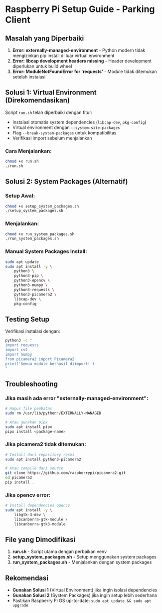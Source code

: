 # Raspberry Pi Setup Guide - Parking Client

## Masalah yang Diperbaiki

1. **Error: externally-managed-environment** - Python modern tidak mengizinkan pip install di luar virtual environment
2. **Error: libcap development headers missing** - Header development diperlukan untuk build wheel
3. **Error: ModuleNotFoundError for 'requests'** - Module tidak ditemukan setelah instalasi

## Solusi 1: Virtual Environment (Direkomendasikan)

Script `run.sh` telah diperbaiki dengan fitur:

- Instalasi otomatis system dependencies (`libcap-dev`, `pkg-config`)
- Virtual environment dengan `--system-site-packages`
- Flag `--break-system-packages` untuk kompatibilitas
- Verifikasi import sebelum menjalankan

### Cara Menjalankan:

```bash
chmod +x run.sh
./run.sh
```

## Solusi 2: System Packages (Alternatif)

### Setup Awal:

```bash
chmod +x setup_system_packages.sh
./setup_system_packages.sh
```

### Menjalankan:

```bash
chmod +x run_system_packages.sh
./run_system_packages.sh
```

### Manual System Packages Install:

```bash
sudo apt update
sudo apt install -y \
    python3 \
    python3-pip \
    python3-opencv \
    python3-numpy \
    python3-requests \
    python3-picamera2 \
    libcap-dev \
    pkg-config
```

## Testing Setup

Verifikasi instalasi dengan:

```bash
python3 -c "
import requests
import cv2
import numpy
from picamera2 import Picamera2
print('Semua module berhasil diimport!')
"
```

## Troubleshooting

### Jika masih ada error "externally-managed-environment":

```bash
# Hapus file pembatas
sudo rm /usr/lib/python*/EXTERNALLY-MANAGED

# Atau gunakan pipx
sudo apt install pipx
pipx install <package-name>
```

### Jika picamera2 tidak ditemukan:

```bash
# Install dari repository resmi
sudo apt install python3-picamera2

# Atau compile dari source
git clone https://github.com/raspberrypi/picamera2.git
cd picamera2
pip install .
```

### Jika opencv error:

```bash
# Install dependencies opencv
sudo apt install -y \
    libgtk-3-dev \
    libcanberra-gtk-module \
    libcanberra-gtk3-module
```

## File yang Dimodifikasi

1. **run.sh** - Script utama dengan perbaikan venv
2. **setup_system_packages.sh** - Setup menggunakan system packages
3. **run_system_packages.sh** - Menjalankan dengan system packages

## Rekomendasi

- **Gunakan Solusi 1** (Virtual Environment) jika ingin isolasi dependencies
- **Gunakan Solusi 2** (System Packages) jika ingin setup lebih sederhana
- Pastikan Raspberry Pi OS up-to-date: `sudo apt update && sudo apt upgrade`